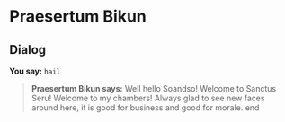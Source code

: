 # Praesertum Bikun


## Dialog

**You say:** `hail`



>**Praesertum Bikun says:** Well hello Soandso!  Welcome to Sanctus Seru!  Welcome to my chambers!  Always glad to see new faces around here, it is good for business and good for morale.
end

